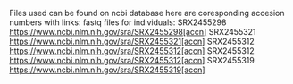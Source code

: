 Files used can be found on ncbi database here are coresponding accesion numbers with links:
fastq files for individuals:
SRX2455298  https://www.ncbi.nlm.nih.gov/sra/SRX2455298[accn]
SRX2455321  https://www.ncbi.nlm.nih.gov/sra/SRX2455321[accn]
SRX2455312  https://www.ncbi.nlm.nih.gov/sra/SRX2455312[accn]
SRX2455312  https://www.ncbi.nlm.nih.gov/sra/SRX2455312[accn]
SRX2455319  https://www.ncbi.nlm.nih.gov/sra/SRX2455319[accn]


